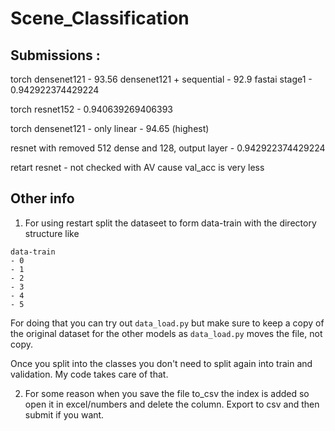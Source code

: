 
# Scene_Classification

## Submissions :

torch densenet121 - 93.56
densenet121 + sequential - 92.9
fastai stage1 - 	0.942922374429224

torch resnet152 - 0.940639269406393

torch densenet121 - only linear - 94.65 (highest)

resnet with removed 512 dense and 128, output layer - 0.942922374429224

retart resnet - not checked with AV cause val_acc is very less


## Other info

1. For using restart split the dataseet to form data-train with the directory structure like

```
data-train
- 0
- 1
- 2
- 3
- 4
- 5
```

For doing that you can try out `data_load.py` but make sure to keep a copy of the original dataset for the other models as `data_load.py` moves the file, not copy.

Once you split into the classes you don't need to split again into train and validation. My code takes care of that.

2. For some reason when you save the file to_csv the index is added so open it in excel/numbers and delete the column. Export to csv and then submit if you want. 
